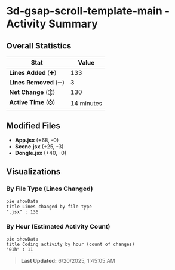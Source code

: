 # 3d-gsap-scroll-template-main - Activity Summary 

## Overall Statistics

| Stat                   | Value                                                             |
| ---------------------- | ----------------------------------------------------------------- |
| **Lines Added** (➕)   | 133                                          |
| **Lines Removed** (➖) | 3                                        |
| **Net Change** (↕)    | 130                |
| **Active Time** (⌚)   | 14 minutes |


## Modified Files
- **App.jsx** (+68, -0)
- **Scene.jsx** (+25, -3)
- **Dongle.jsx** (+40, -0)

## Visualizations

### By File Type (Lines Changed)

```mermaid
pie showData
title Lines changed by file type
".jsx" : 136
```

### By Hour (Estimated Activity Count)

```mermaid
pie showData
title Coding activity by hour (count of changes)
"01h" : 11
```


> **Last Updated:** 6/20/2025, 1:45:05 AM